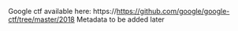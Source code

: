 Google ctf available here: 
https://https://github.com/google/google-ctf/tree/master/2018
Metadata to be added later
